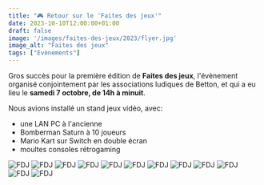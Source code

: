 ```yaml
---
title: "🎮 Retour sur le 'Faites des jeux'"
date: 2023-10-10T12:00:00+01:00
draft: false
image: '/images/faites-des-jeux/2023/flyer.jpg'
image_alt: "Faites des jeux"
tags: ["Evènements"]
---
```


Gros succès pour la première édition de **Faites des jeux**, l'évènement organisé conjointement par les associations ludiques de Betton, et qui a eu lieu le **samedi 7 octobre, de 14h à minuit**.

<!--more-->

Nous avions installé un stand jeux vidéo, avec:
- une LAN PC à l'ancienne
- Bomberman Saturn à 10 joueurs
- Mario Kart sur Switch en double écran
- moultes consoles rétrogaming

![FDJ](/images/faites-des-jeux/2023/20231007_154635.jpg)
![FDJ](/images/faites-des-jeux/2023/20231007_193834.jpg)
![FDJ](/images/faites-des-jeux/2023/20231007_194042.jpg)
![FDJ](/images/faites-des-jeux/2023/IMG_5148.jpg)
![FDJ](/images/faites-des-jeux/2023/IMG_5149.jpg)
![FDJ](/images/faites-des-jeux/2023/IMG_5150.jpg)
![FDJ](/images/faites-des-jeux/2023/IMG_5151.jpg)
![FDJ](/images/faites-des-jeux/2023/IMG_5152.jpg)
![FDJ](/images/faites-des-jeux/2023/IMG_5155.jpg)
![FDJ](/images/faites-des-jeux/2023/IMG_5161.jpg)
![FDJ](/images/faites-des-jeux/2023/IMG_5163.jpg)
![FDJ](/images/faites-des-jeux/2023/IMG_5164.jpg)
